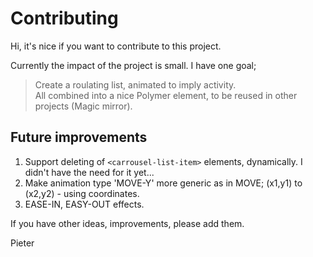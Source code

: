 # Contributing

Hi, it's nice if you want to contribute to this project.  

Currently the impact of the project is small. I have one goal;

> Create a roulating list, animated to imply activity.  
> All combined into a nice Polymer element, to be reused in other projects (Magic mirror).  

## Future improvements

1. Support deleting of ```<carrousel-list-item>``` elements, dynamically. I didn't have the need for it yet...
2. Make animation type 'MOVE-Y' more generic as in MOVE; (x1,y1) to (x2,y2) - using coordinates.
3. EASE-IN, EASY-OUT effects.

If you have other ideas, improvements, please add them.

Pieter

